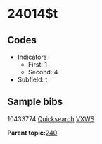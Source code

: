 # 24014$t

## Codes

-   Indicators
    -   First: 1
    -   Second: 4
-   Subfield: t

## Sample bibs

10433774 [Quicksearch](https://search.library.yale.edu/catalog/10433774) [VXWS](http://prodorbis.library.yale.edu:7014/vxws/GetHoldingsService?bibId=10433774)

**Parent topic:**[240](../../tags/240/240.md)

